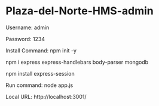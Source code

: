# Plaza-del-Norte-HMS-admin

Username: admin

Password: 1234

Install Command: npm init -y  

npm i express express-handlebars body-parser mongodb 

npm install express-session

Run command:
node app.js

Local URL:
http://localhost:3001/
